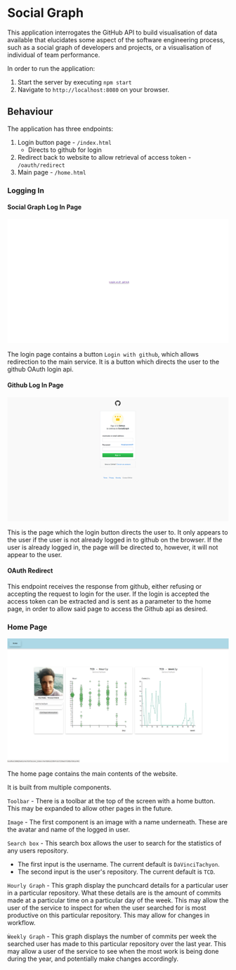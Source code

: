 # Social Graph

This application interrogates the GitHub API to build visualisation of data available that elucidates some aspect of the software engineering process, such as a social graph of developers and projects, or a visualisation of individual of team performance.

In order to run the application:

1. Start the server by executing `npm start`
2. Navigate to `http://localhost:8080` on your browser.

## Behaviour

The application has three endpoints:
1. Login button page - `/index.html`
    - Directs to github for login
2. Redirect back to website to allow retrieval of access token - `/oauth/redirect`
3. Main page - `/home.html`

### Logging In

#### Social Graph Log In Page

![login page](images/loginPage.png)

The login page contains a button `Login with github`, which allows redirection to the main service. It is a button which directs the user to the github OAuth login api.

#### Github Log In Page

![github login](images/githubLogin.png)

This is the page which the login button directs the user to. It only appears to the user if the user is not already logged in to github on the browser. If the user is already logged in, the page will be directed to, however, it will not appear to the user.

#### OAuth Redirect

This endpoint receives the response from github, either refusing or accepting the request to login for the user. If the login is accepted the access token can be extracted and is sent as a parameter to the home page, in order to allow said page to access the Github api as desired.

### Home Page

![home](images/home.png)

The home page contains the main contents of the website.

It is built from multiple components.

`Toolbar` - There is a toolbar at the top of the screen with a home button. This may be expanded to allow other pages in the future.

`Image` - The first component is an image with a name underneath. These are the avatar and name of the logged in user.

`Search box` - This search box allows the user to search for the statistics of any users repository.
* The first input is the username. The current default is `DaVinciTachyon`.
* The second input is the user's repository. The current default is `TCD`.

`Hourly Graph` - This graph display the punchcard details for a particular user in a particular repository. What these details are is the amount of commits made at a particular time on a particular day of the week. This may allow the user of the service to inspect for when the user searched for is most productive on this particular repository. This may allow for changes in workflow.

`Ẁeekly Graph` - This graph displays the number of commits per week the searched user has made to this particular repository over the last year. This may allow a user of the service to see when the most work is being done during the year, and potentially make changes accordingly.